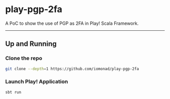 # play-pgp-2fa
A PoC to show the use of PGP as 2FA in Play! Scala Framework.

------

## Up and Running

### Clone the repo
```bash
git clone --depth=1 https://github.com/iomonad/play-pgp-2fa
```

### Launch Play! Application
```bash
sbt run
```
